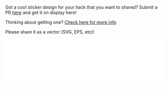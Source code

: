 Got a cool sticker design for your hack that you want to shared? Submit a PR [here](https://github.com/Hackathons-UK/hexbin) and get it on display here!

Thinking about getting one? [Check here for more info](/organise/before/stash_and_swag)

Please share it as a vector (SVG, EPS, etc)!
<style>
#stickerframe {
    width: 100%;
    min-width: 100%;
    position: relative;
}
</style>

<iframe src="/art/hexbin/stickers.html" frameborder="0" id="stickerframe" scrolling="no" style="border: none; width: 100%" ></iframe>

<script type="text/javascript" src="https://cdnjs.cloudflare.com/ajax/libs/iframe-resizer/4.2.8/iframeResizer.min.js"></script>

<script>

    
	document.addEventListener("DOMContentLoaded", function(event) {

		var stickerFrame = document.getElementById("stickerframe");
		
		var onStickerFrameLoad = function() {

			stickerFrame.removeEventListener("load", onStickerFrameLoad);

			iFrameResize({heightCalculationMethod: "lowestElement"});
			stickerFrame.contentWindow.location.reload();
		};

    	stickerFrame.addEventListener("load", onStickerFrameLoad);

	});

</script>
